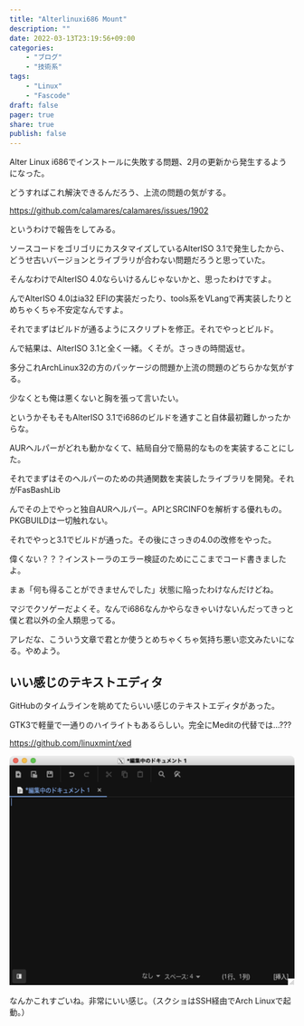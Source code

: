 ```yaml
---
title: "Alterlinuxi686 Mount"
description: ""
date: 2022-03-13T23:19:56+09:00
categories:
    - "ブログ"
    - "技術系"
tags:
    - "Linux"
    - "Fascode"
draft: false
pager: true
share: true
publish: false
---
```


Alter Linux i686でインストールに失敗する問題、2月の更新から発生するようになった。

どうすればこれ解決できるんだろう、上流の問題の気がする。

https://github.com/calamares/calamares/issues/1902

というわけで報告をしてみる。

ソースコードをゴリゴリにカスタマイズしているAlterISO 3.1で発生したから、どうせ古いバージョンとライブラリが合わない問題だろうと思っていた。

そんなわけでAlterISO 4.0ならいけるんじゃないかと、思ったわけですよ。

んでAlterISO 4.0はia32 EFIの実装だったり、tools系をVLangで再実装したりとめちゃくちゃ不安定なんですよ。

それでまずはビルドが通るようにスクリプトを修正。それでやっとビルド。

んで結果は、AlterISO 3.1と全く一緒。くそが。さっきの時間返せ。

多分これArchLinux32の方のパッケージの問題か上流の問題のどちらかな気がする。

少なくとも俺は悪くないと胸を張って言いたい。

というかそもそもAlterISO 3.1でi686のビルドを通すこと自体最初難しかったからな。

AURヘルパーがどれも動かなくて、結局自分で簡易的なものを実装することにした。

それでまずはそのヘルパーのための共通関数を実装したライブラリを開発。それがFasBashLib

んでその上でやっと独自AURヘルパー。APIとSRCINFOを解析する優れもの。PKGBUILDは一切触れない。

それでやっと3.1でビルドが通った。その後にさっきの4.0の改修をやった。

偉くない？？？インストーラのエラー検証のためにここまでコード書きましたよ。

まぁ「何も得ることができませんでした」状態に陥ったわけなんだけどね。

マジでクソゲーだよくそ。なんでi686なんかやらなきゃいけないんだってきっと僕と君以外の全人類思ってる。

アレだな、こういう文章で君とか使うとめちゃくちゃ気持ち悪い恋文みたいになる。やめよう。

## いい感じのテキストエディタ

GitHubのタイムラインを眺めてたらいい感じのテキストエディタがあった。

GTK3で軽量で一通りのハイライトもあるらしい。完全にMeditの代替では...???

https://github.com/linuxmint/xed

![Xed](./xed.png)

なんかこれすごいね。非常にいい感じ。（スクショはSSH経由でArch Linuxで起動。）
